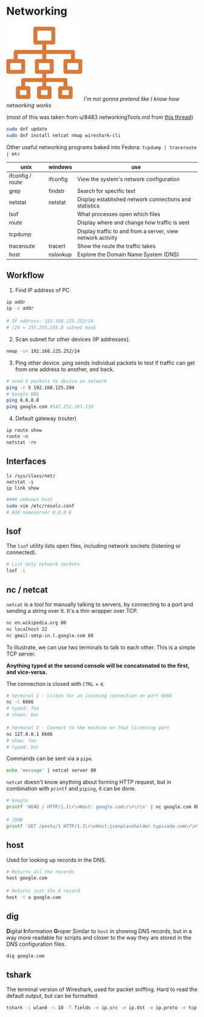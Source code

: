 # Networking
![Networking](./svgs/networking.svg "Networking")
*I'm not gonna pretend like I know how networking works*

(most of this was taken from u/8483 networkingTools.md from [this thread](https://www.reddit.com/r/learnprogramming/comments/106jfin/my_selftaught_programming_notes_fullstack_web/))

```bash
sudo dnf update
sudo dnf install netcat nmap wireshark-cli
```
Other useful networking programs baked into Fedora.
`tcpdump | traceroute | mtr`

| unix             | windows  | use                                                         |
| ---------------- | -------- | ----------------------------------------------------------- |
| ifconfig / route | ifconfig | View the system's network configuration                     |
| grep             | findstr  | Search for specific text                                    |
| netstat          | netstat  | Display established network connections and statistics      |
| lsof             |          | What processes open which files                             |
| route            |          | Display where and change how traffic is sent                |
| tcpdump          |          | Display traffic to and from a server, view network activity |
| traceroute       | tracert  | Show the route the traffic takes                            |
| host             | nslookup | Explore the Domain Name System (DNS)                        |

## Workflow

1. Find IP address of PC.

```bash
ip addr
ip -c addr

# IP address: 192.168.125.252/24
# /24 = 255.255.255.0 subnet mask
```

2. Scan subnet for other devices (IP addresses).

```bash
nmap -sn 192.168.125.252/24
```

3. Ping other device.
ping sends individual packets to test if traffic can get from one address to another, and back.

```bash
# send 5 packets to device on network
ping -c 5 192.168.125.204
# Google DNS
ping 8.8.8.8
ping google.com #142.251.167.138
```

4.  Default gateway (router)

```
ip route show
route -n
netstat -rn
```

## Interfaces

```
ls /sys/class/net/
netstat -i
ip link show
```

```bash
#### unknown host
sudo vim /etc/resolv.conf
# Add nameserver 8.8.8.8
```

## lsof

The `lsof` utility lists open files, including network sockets (listening or connected).

```bash
# List only network sockets
lsof -i
```

## nc / netcat

`netcat` is a tool for manually talking to servers, by connecting to a port and sending a string over it. It's a thin wrapper over TCP.

```bash
nc en.wikipedia.org 80
nc localhost 22
nc gmail-smtp-in.l.google.com 80
```

To illustrate, we can use two terminals to talk to each other. This is a simple TCP server.

**Anything typed at the second console will be concatenated to the first, and vice-versa.**

The connection is closed with `CTRL` + `d`.

```bash
# terminal 1 - Listen for an incoming connection on port 6666
nc -l 6666
# typed: foo
# shown: bar

# terminal 2 - Connect to the machine on that listening port
nc 127.0.0.1 6666
# show: foo
# typed: bar
```

Commands can be sent via a `pipe`.

```bash
echo 'message' | netcat server 80
```

`netcat` doesn't know anything about forming HTTP request, but in combination with `printf` and `piping`, it can be done.

```bash
# Google
printf 'HEAD / HTTP/1.1\r\nHost: google.com\r\n\r\n' | nc google.com 80

# JSON
printf 'GET /posts/1 HTTP/1.1\r\nHost:jsonplaceholder.typicode.com\r\n\r\n' | nc jsonplaceholder.typicode.com 80
```

## host

Used for looking up records in the DNS.

```bash
# Returns all the records
host google.com

# Returns just the A record
host -t a google.com
```

## dig
**D**igital **I**nformation **G**roper
Similar to `host` in showing DNS records, but in a way more readable for scripts and closer to the way they are stored in the DNS configuration files.

```bash
dig google.com
```

## tshark

The terminal version of Wireshark, used for packet sniffing. Hard to read the default output, but can be formatted.
```bash
tshark -i wlan0 -c 10 -T fields -e ip.src -e ip.dst -e ip.proto -e tcp.srcport -e tcp.dstport -e udp.srcport -e udp.dstport > test.text
```
